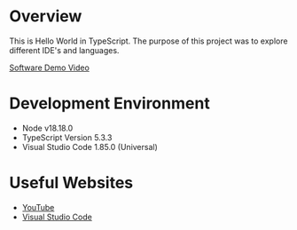 # Overview

This is Hello World in TypeScript.
The purpose of this project was to explore different IDE's and languages.

[Software Demo Video](https://youtu.be/Ypv5wjwswR4)

# Development Environment
* Node v18.18.0
* TypeScript Version 5.3.3
* Visual Studio Code 1.85.0 (Universal)

# Useful Websites

* [ YouTube ](https://www.youtube.com/watch?v=d56mG7DezGs)
* [ Visual Studio Code ](http://url.link.goes.here)

